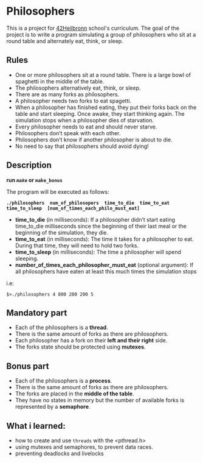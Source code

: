 # Philosophers
This is a project for [42Heilbronn](https://www.42heilbronn.de/en/curriculum/) school's curriculum.
The goal of the project is to write a program simulating a group of philosophers who sit at a round table and alternately eat, think, or sleep.

## Rules
+ One or more philosophers sit at a round table.
There is a large bowl of spaghetti in the middle of the table.
+ The philosophers alternatively eat, think, or sleep.
+ There are as many forks as philosophers.
+ A philosopher needs two forks to eat spagetti.
+ When a philosopher has finished eating, they put their forks back on the table and
start sleeping. Once awake, they start thinking again. The simulation stops when
a philosopher dies of starvation.
+ Every philosopher needs to eat and should never starve.
+ Philosophers don’t speak with each other.
+ Philosophers don’t know if another philosopher is about to die.
+ No need to say that philosophers should avoid dying!

## Description
**run _`make`_ or __`make_bonus`__**

The program will be executed as follows:

__`./philosophers  num_of_philosopers  time_to_die  time_to_eat  time_to_sleep  [num_of_times_each_philo_must_eat]`__

+ __time_to_die__ (in milliseconds): If a philosopher didn’t start eating time_to_die
milliseconds since the beginning of their last meal or the beginning of the simulation, they die.
+ __time_to_eat__ (in milliseconds): The time it takes for a philosopher to eat.
During that time, they will need to hold two forks.
+ __time_to_sleep__ (in milliseconds): The time a philosopher will spend sleeping.
+ __number_of_times_each_philosopher_must_eat__ (optional argument): If all
philosophers have eaten at least this much times the simulation stops

i.e:
```
$>./philosophers 4 800 200 200 5
```

## Mandatory part
+ Each of the philosophers is a __thread__.
+ There is the same amount of forks as there are philosophers.
+ Each philosopher has a fork on their __left and their right__ side.
+ The forks state should be protected using __mutexes__.

## Bonus part
+ Each of the philosophers is a __process__.
+ There is the same amount of forks as there are philosophers.
+ The forks are placed in the __middle of the table__.
+ They have no states in memory but the number of available forks is represented by
a __semaphore__.


## What i learned:
+ how to create and use `threads` with the <pthread.h> 
+ using mutexes and semaphores, to prevent data races.
+ preventing deadlocks and livelocks
